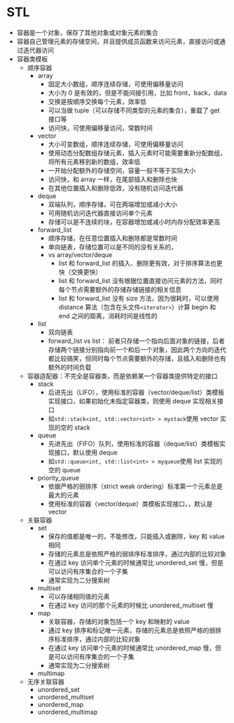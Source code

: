 # STL

- 容器是一个对象，保存了其他对象或对象元素的集合
- 容器自己管理元素的存储空间，并且提供成员函数来访问元素，直接访问或通过迭代器访问
- 容器类模板
  - 顺序容器
    - array
      - 固定大小数组，顺序连续存储，可使用偏移量访问
      - 大小为 0 是有效的，但是不能间接引用，比如 front，back，data
      - 交换是按顺序交换每个元素，效率低
      - 可以当做 tuple（可以存储不同类型的元素的集合），重载了 get 接口等
      - 访问快，可使用偏移量访问，常数时间
    - vector
      - 大小可变数组，顺序连续存储，可使用偏移量访问
      - 使用动态分配数组存储元素，插入元素时可能需要重新分配数组，将所有元素移到新的数组，效率低
      - 一开始分配额外的存储空间，容量一般不等于实际大小
      - 访问快，和 array 一样，在尾部插入和删除也快
      - 在其他位置插入和删除低效，没有随机访问迭代器
    - deque
      - 双端队列，顺序存储，可在两端增加或减小大小
      - 可用随机访问迭代器直接访问单个元素
      - 存储可以是不连续的块，在容器增加或减小时内存分配效率更高
    - forward_list
      - 顺序存储，在任意位置插入和删除都是常数时间
      - 单向链表，存储位置可以是不同的没有关系的，
      - vs array/vector/deque
        - list 和 forward_list 的插入、删除更有效，对于排序算法也更快（交换更快）
        - list 和 forward_list 没有根据位置直接访问元素的方法，同时每个节点需要额外的存储存储链接的相关信息
        - list 和 forward_list 没有 size 方法，因为很耗时，可以使用 distance 算法（包含在头文件`<iterator>`）计算 begin 和 end 之间的距离，消耗时间是线性的
    - list
      - 双向链表
      - forward_list vs list： 前者只存储一个指向后面对象的链接，后者存储两个链接分别指向前一个和后一个对象，因此两个方向的迭代都比较搞笑，但同时每个节点需要额外的存储，且插入和删除也有额外的时间负载
  - 容器适配器：不完全是容器类，而是依赖某一个容器类提供特定的接口
    - stack
      - 后进先出（LIFO），使用标准的容器（vector/deque/list）类模板实现接口，如果初始化未指定容器类，则使用 deque 实现相关接口
      - 如`std::stack<int, std::vector<int> > mystack`使用 vector 实现的空的 stack
    - queue
      - 先进先出（FIFO）队列，使用标准的容器（deque/list）类模板实现接口，默认使用 deque
      - 如`std::queue<int, std::list<int> > myqueue`使用 list 实现的空的 queue
    - priority_queue
      - 依据严格的弱排序（strict weak ordering）标准第一个元素总是最大的元素
      - 使用标准的容器（vector/deque）类模板实现接口，，默认是 vector
  - 关联容器
    - set
      - 保存的值都是唯一的，不能修改，只能插入或删除，key 和 value 相同
      - 存储的元素总是依照严格的弱排序标准排序，通过内部的比较对象
      - 在通过 key 访问单个元素的时候通常比 unordered_set 慢，但是可以访问有序集合的一个子集
      - 通常实现为二分搜索树
    - multiset
      - 可以存储相同值的元素
      - 在通过 key 访问的那个元素的时候比 unordered_multiset 慢
    - map
      - 关联容器，存储的对象包括一个 key 和映射的 value
      - 通过 key 排序和标记唯一元素，存储的元素总是依照严格的弱排序标准排序，通过内部的比较对象
      - 在通过 key 访问单个元素的时候通常比 unordered_map 慢，但是可以访问有序集合的一个子集
      - 通常实现为二分搜索树
    - multimap
  - 无序关联容器
    - unordered_set
    - unordered_multiset
    - unordered_map
    - unordered_multimap